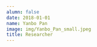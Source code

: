 ```yaml
---
alumn: false
date: 2018-01-01
name: Yanbo Pan
image: img/Yanbo_Pan_small.jpeg
title: Researcher
---
```


